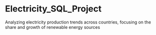 # Electricity_SQL_Project
Analyzing electricity production trends across countries, focusing on the share and growth of renewable energy sources
